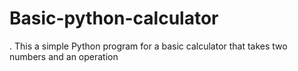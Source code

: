 # Basic-python-calculator
. This a simple Python program for a basic calculator that takes two numbers and an operation
